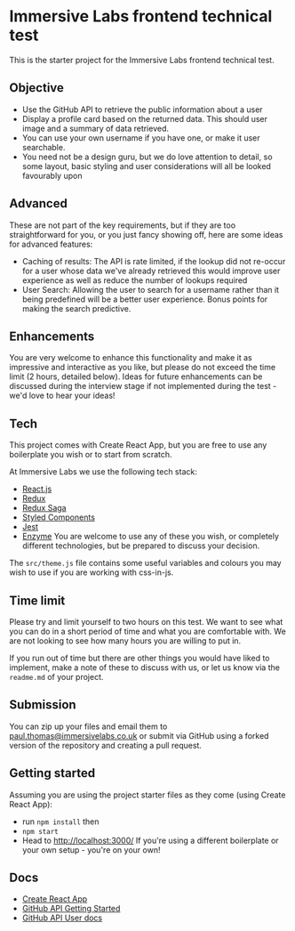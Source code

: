 # Immersive Labs frontend technical test

This is the starter project for the Immersive Labs frontend technical test.

## Objective
- Use the GitHub API to retrieve the public information about a user
- Display a profile card based on the returned data. This should user image and a summary of data retrieved.
- You can use your own username if you have one, or make it user searchable.
- You need not be a design guru, but we do love attention to detail, so some layout, basic styling and user considerations will all be looked favourably upon

## Advanced
These are not part of the key requirements, but if they are too straightforward for you, or you just fancy showing off, here are some ideas for advanced features:
- Caching of results: The API is rate limited, if the lookup did not re-occur for a user whose data we've already retrieved this would improve user experience as well as reduce the number of lookups required
- User Search: Allowing the user to search for a username rather than it being predefined will be a better user experience. Bonus points for making the search predictive.

## Enhancements
You are very welcome to enhance this functionality and make it as impressive and interactive as you like, but please do not exceed the time limit (2 hours, detailed below). Ideas for future enhancements can be discussed during the interview stage if not implemented during the test - we'd love to hear your ideas!

## Tech
This project comes with Create React App, but you are free to use any boilerplate you wish or to start from scratch.

At Immersive Labs we use the following tech stack:
- [React.js](https://facebook.github.io/react/)
- [Redux](http://redux.js.org/)
- [Redux Saga](https://redux-saga.js.org/)
- [Styled Components](https://github.com/styled-components/styled-components)
- [Jest](https://facebook.github.io/jest/)
- [Enzyme](https://airbnb.io/enzyme/)
You are welcome to use any of these you wish, or completely different technologies, but be prepared to discuss your decision.

The `src/theme.js` file contains some useful variables and colours you may wish to use if you are working with css-in-js.

## Time limit
Please try and limit yourself to two hours on this test. We want to see what you can do in a short period of time and what you are comfortable with. We are not looking to see how many hours you are willing to put in.

If you run out of time but there are other things you would have liked to implement, make a note of these to discuss with us, or let us know via the `readme.md` of your project.

## Submission
You can zip up your files and email them to [paul.thomas@immersivelabs.co.uk](mailto:paul.thomas@immersivelabs.co.uk) or submit via GitHub using a forked version of the repository and creating a pull request.

## Getting started
Assuming you are using the project starter files as they come (using Create React App):
- run `npm install` then
- `npm start`
- Head to [http://localhost:3000/](http://localhost:3000/)
If you're using a different boilerplate or your own setup - you're on your own!

## Docs
- [Create React App](https://github.com/facebook/create-react-app)
- [GitHub API Getting Started](https://developer.github.com/v3/guides/getting-started/)
- [GitHub API User docs](https://developer.github.com/v3/users/)
